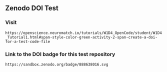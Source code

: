## Zenodo DOI Test

### Visit 
`https://openscience.neuromatch.io/tutorials/W1D4_OpenCode/student/W1D4_Tutorial1.html#span-style-color-green-activity-2-span-create-a-doi-for-a-test-code-file`

### Link to the DOI badge for this test repository
`https://sandbox.zenodo.org/badge/888638016.svg`
